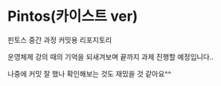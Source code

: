# Pintos(카이스트 ver)
핀토스 중간 과정 커밋용 리포지토리

운영체제 강의 때의 기억을 되새겨보며 끝까지 과제 진행할 예정입니다..

나중에 커밋 잘 했나 확인해보는 것도 재밌을 것 같아요^^

